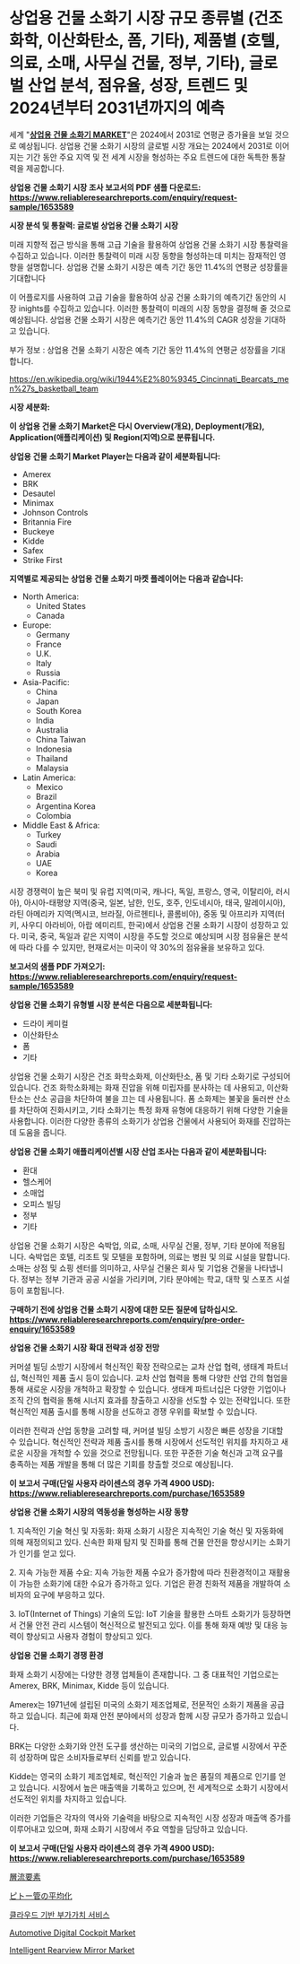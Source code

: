 <p><h1>상업용 건물 소화기 시장 규모 종류별 (건조 화학, 이산화탄소, 폼, 기타), 제품별 (호텔, 의료, 소매, 사무실 건물, 정부, 기타), 글로벌 산업 분석, 점유율, 성장, 트렌드 및 2024년부터 2031년까지의 예측</h1></p><p>세계 "<strong><a href="https://www.reliableresearchreports.com/commercial-building-fire-extinguisher-r1653589">상업용 건물 소화기 MARKET</a></strong>"은 2024에서 2031로 연평균 증가율을 보일 것으로 예상됩니다. 상업용 건물 소화기 시장의 글로벌 시장 개요는 2024에서 2031로 이어지는 기간 동안 주요 지역 및 전 세계 시장을 형성하는 주요 트렌드에 대한 독특한 통찰력을 제공합니다.</p>
<p><strong>상업용 건물 소화기 시장 조사 보고서의 PDF 샘플 다운로드: <a href="https://www.reliableresearchreports.com/enquiry/request-sample/1653589">https://www.reliableresearchreports.com/enquiry/request-sample/1653589</a></strong></p>
<p><strong>시장 분석 및 통찰력: 글로벌 상업용 건물 소화기 시장</strong></p>
<p><p>미래 지향적 접근 방식을 통해 고급 기술을 활용하여 상업용 건물 소화기 시장 통찰력을 수집하고 있습니다. 이러한 통찰력이 미래 시장 동향을 형성하는데 미치는 잠재적인 영향을 설명합니다. 상업용 건물 소화기 시장은 예측 기간 동안 11.4%의 연평균 성장률을 기대합니다</p><p>이 어플로지를 사용하여 고급 기술을 활용하여 상공 건물 소화기의 예측기간 동안의 시장 inights를 수집하고 있습니다. 이러한 통찰력이 미래의 시장 동향을 결정해 줄 것으로 예상됩니다. 상업용 건물 소화기 시장은 예측기간 동안 11.4%의 CAGR 성장을 기대하고 있습니다.</p><p>부가 정보 : 상업용 건물 소화기 시장은 예측 기간 동안 11.4%의 연평균 성장률을 기대합니다.</p></p>
<p><a href="%7CAUTHORITHY_DOMAIN_URL%7C">https://en.wikipedia.org/wiki/1944%E2%80%9345_Cincinnati_Bearcats_men%27s_basketball_team</a></p>
<p><strong>시장 세분화:</strong></p>
<p><strong>이 상업용 건물 소화기 Market은 다시 Overview(개요), Deployment(개요), Application(애플리케이션) 및 Region(지역)으로 분류됩니다.</strong></p>
<p><strong>상업용 건물 소화기 Market Player는 다음과 같이 세분화됩니다:</strong></p>
<p><ul><li>Amerex</li><li>BRK</li><li>Desautel</li><li>Minimax</li><li>Johnson Controls</li><li>Britannia Fire</li><li>Buckeye</li><li>Kidde</li><li>Safex</li><li>Strike First</li></ul></p>
<p><strong>지역별로 제공되는 상업용 건물 소화기 마켓 플레이어는 다음과 같습니다:</strong></p>
<p><ul>
    <li>
        North America:
        <ul>
            <li>United States</li>
            <li>Canada</li>
        </ul>
    </li>
    <li>
        Europe:
        <ul>
            <li>Germany</li>
            <li>France</li>
            <li>U.K.</li>
            <li>Italy</li>
            <li>Russia</li>
        </ul>
    </li>
    <li>
        Asia-Pacific:
        <ul>
            <li>China</li>
            <li>Japan</li>
            <li>South Korea</li>
            <li>India</li>
            <li>Australia</li>
            <li>China Taiwan</li>
            <li>Indonesia</li>
            <li>Thailand</li>
            <li>Malaysia</li>
        </ul>
    </li>
    <li>
        Latin America:
        <ul>
            <li>Mexico</li>
            <li>Brazil</li>
            <li>Argentina Korea</li>
            <li>Colombia</li>
        </ul>
    </li>
    <li>
        Middle East & Africa:
        <ul>
            <li>Turkey</li>
            <li>Saudi</li>
            <li>Arabia</li>
            <li>UAE</li>
            <li>Korea</li>
        </ul>
    </li>
    </ul></p>
<p><p>시장 경쟁력이 높은 북미 및 유럽 지역(미국, 캐나다, 독일, 프랑스, 영국, 이탈리아, 러시아), 아시아-태평양 지역(중국, 일본, 남한, 인도, 호주, 인도네시아, 태국, 말레이시아), 라틴 아메리카 지역(멕시코, 브라질, 아르헨티나, 콜롬비아), 중동 및 아프리카 지역(터키, 사우디 아라비아, 아랍 에미리트, 한국)에서 상업용 건물 소화기 시장이 성장하고 있다. 미국, 중국, 독일과 같은 지역이 시장을 주도할 것으로 예상되며 시장 점유율은 분석에 따라 다를 수 있지만, 현재로서는 미국이 약 30%의 점유율을 보유하고 있다.</p></p>
<p><strong>보고서의 샘플 PDF 가져오기: <a href="https://www.reliableresearchreports.com/enquiry/request-sample/1653589">https://www.reliableresearchreports.com/enquiry/request-sample/1653589</a></strong></p>
<p><strong>상업용 건물 소화기 유형별 시장 분석은 다음으로 세분화됩니다:</strong></p>
<p><ul><li>드라이 케미컬</li><li>이산화탄소</li><li>폼</li><li>기타</li></ul></p>
<p><p>상업용 건물 소화기 시장은 건조 화학소화제, 이산화탄소, 폼 및 기타 소화기로 구성되어 있습니다. 건조 화학소화제는 화재 진압을 위해 미립자를 분사하는 데 사용되고, 이산화탄소는 산소 공급을 차단하여 불을 끄는 데 사용됩니다. 폼 소화제는 불꽃을 둘러싼 산소를 차단하여 진화시키고, 기타 소화기는 특정 화재 유형에 대응하기 위해 다양한 기술을 사용합니다. 이러한 다양한 종류의 소화기가 상업용 건물에서 사용되어 화재를 진압하는 데 도움을 줍니다.</p></p>
<p><strong>상업용 건물 소화기 애플리케이션별 시장 산업 조사는 다음과 같이 세분화됩니다:</strong></p>
<p><ul><li>환대</li><li>헬스케어</li><li>소매업</li><li>오피스 빌딩</li><li>정부</li><li>기타</li></ul></p>
<p><p>상업용 건물 소화기 시장은 숙박업, 의료, 소매, 사무실 건물, 정부, 기타 분야에 적용됩니다. 숙박업은 호텔, 리조트 및 모텔을 포함하며, 의료는 병원 및 의료 시설을 말합니다. 소매는 상점 및 쇼핑 센터를 의미하고, 사무실 건물은 회사 및 기업용 건물을 나타냅니다. 정부는 정부 기관과 공공 시설을 가리키며, 기타 분야에는 학교, 대학 및 스포츠 시설 등이 포함됩니다.</p></p>
<p><strong>구매하기 전에 상업용 건물 소화기 시장에 대한 모든 질문에 답하십시오. <a href="https://www.reliableresearchreports.com/enquiry/pre-order-enquiry/1653589">https://www.reliableresearchreports.com/enquiry/pre-order-enquiry/1653589</a></strong></p>
<p><strong>상업용 건물 소화기 시장 확대 전략과 성장 전망</strong></p>
<p><p>커머셜 빌딩 소방기 시장에서 혁신적인 확장 전략으로는 교차 산업 협력, 생태계 파트너십, 혁신적인 제품 출시 등이 있습니다. 교차 산업 협력을 통해 다양한 산업 간의 협업을 통해 새로운 시장을 개척하고 확장할 수 있습니다. 생태계 파트너십은 다양한 기업이나 조직 간의 협력을 통해 시너지 효과를 창출하고 시장을 선도할 수 있는 전략입니다. 또한 혁신적인 제품 출시를 통해 시장을 선도하고 경쟁 우위를 확보할 수 있습니다.</p><p>이러한 전략과 산업 동향을 고려할 때, 커머셜 빌딩 소방기 시장은 빠른 성장을 기대할 수 있습니다. 혁신적인 전략과 제품 출시를 통해 시장에서 선도적인 위치를 차지하고 새로운 시장을 개척할 수 있을 것으로 전망됩니다. 또한 꾸준한 기술 혁신과 고객 요구를 충족하는 제품 개발을 통해 더 많은 기회를 창출할 것으로 예상됩니다.</p></p>
<p><strong>이 보고서 구매(단일 사용자 라이센스의 경우 가격 4900 USD): <a href="https://www.reliableresearchreports.com/purchase/1653589">https://www.reliableresearchreports.com/purchase/1653589</a></strong></p>
<p><strong>상업용 건물 소화기 시장의 역동성을 형성하는 시장 동향</strong></p>
<p><p>1. 지속적인 기술 혁신 및 자동화: 화재 소화기 시장은 지속적인 기술 혁신 및 자동화에 의해 재정의되고 있다. 신속한 화재 탐지 및 진화를 통해 건물 안전을 향상시키는 소화기가 인기를 얻고 있다.</p><p>2. 지속 가능한 제품 수요: 지속 가능한 제품 수요가 증가함에 따라 친환경적이고 재활용이 가능한 소화기에 대한 수요가 증가하고 있다. 기업은 환경 친화적 제품을 개발하여 소비자의 요구에 부응하고 있다.</p><p>3. IoT(Internet of Things) 기술의 도입: IoT 기술을 활용한 스마트 소화기가 등장하면서 건물 안전 관리 시스템이 혁신적으로 발전되고 있다. 이를 통해 화재 예방 및 대응 능력이 향상되고 사용자 경험이 향상되고 있다.</p></p>
<p><strong>상업용 건물 소화기 경쟁 환경</strong></p>
<p><p>화재 소화기 시장에는 다양한 경쟁 업체들이 존재합니다. 그 중 대표적인 기업으로는 Amerex, BRK, Minimax, Kidde 등이 있습니다.</p><p>Amerex는 1971년에 설립된 미국의 소화기 제조업체로, 전문적인 소화기 제품을 공급하고 있습니다. 최근에 화재 안전 분야에서의 성장과 함께 시장 규모가 증가하고 있습니다. </p><p>BRK는 다양한 소화기와 안전 도구를 생산하는 미국의 기업으로, 글로벌 시장에서 꾸준히 성장하며 많은 소비자들로부터 신뢰를 받고 있습니다.</p><p>Kidde는 영국의 소화기 제조업체로, 혁신적인 기술과 높은 품질의 제품으로 인기를 얻고 있습니다. 시장에서 높은 매출액을 기록하고 있으며, 전 세계적으로 소화기 시장에서 선도적인 위치를 차지하고 있습니다.</p><p>이러한 기업들은 각자의 역사와 기술력을 바탕으로 지속적인 시장 성장과 매출액 증가를 이루어내고 있으며, 화재 소화기 시장에서 주요 역할을 담당하고 있습니다.</p></p>
<p><strong>이 보고서 구매(단일 사용자 라이센스의 경우 가격 4900 USD): <a href="https://www.reliableresearchreports.com/purchase/1653589">https://www.reliableresearchreports.com/purchase/1653589</a></strong></p>
<p><p><a href="https://github.com/roulaayoub-saad/Market-Research-Report-List-3/blob/main/422844573584.md">層流要素</a></p><p><a href="https://github.com/zjkmgcs938405/Market-Research-Report-List-4/blob/main/965432873583.md">ピトー管の平均化</a></p><p><a href="https://github.com/KellyLyncyh543964/Market-Research-Report-List-3/blob/main/881136991522.md">클라우드 기반 부가가치 서비스</a></p><p><a href="https://www.linkedin.com/pulse/automotive-digital-cockpit-market-research-report-includes-n56oc?trackingId=b1ftys8SS3emBTx%2BOPZSNA%3D%3D">Automotive Digital Cockpit Market</a></p><p><a href="https://www.linkedin.com/pulse/future-trends-global-intelligent-rearview-mirror-market-insights-hktmc?trackingId=PB0Bcc5%2BT7KNZGMtTgxv8Q%3D%3D">Intelligent Rearview Mirror Market</a></p></p>